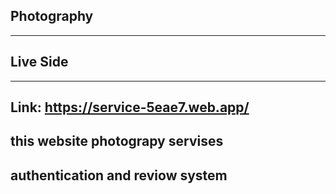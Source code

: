 ## Photography
------------
## Live Side
---------
Link: https://service-5eae7.web.app/
------------
## this website photograpy servises

## authentication and reviow system

